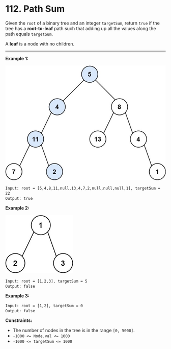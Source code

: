 # 112. Path Sum

Given the `root` of a binary tree and an integer `targetSum`, 
return `true` if the tree has a **root-to-leaf** path such that adding up all the values along the path equals `targetSum`.

A **leaf** is a node with no children.

 
---
**Example 1:**

![image](https://github.com/kevin-the-engi/leetcode-solutions/blob/master/solutions/path-sum/examples/pathsum1.jpg)
```
Input: root = [5,4,8,11,null,13,4,7,2,null,null,null,1], targetSum = 22
Output: true
```

**Example 2:**

![image](https://github.com/kevin-the-engi/leetcode-solutions/blob/master/solutions/path-sum/examples/pathsum2.jpg)
```
Input: root = [1,2,3], targetSum = 5
Output: false
```

**Example 3:**

```
Input: root = [1,2], targetSum = 0
Output: false
```

**Constraints:**

* The number of nodes in the tree is in the range `[0, 5000]`.
* `-1000 <= Node.val <= 1000`
* `-1000 <= targetSum <= 1000`
